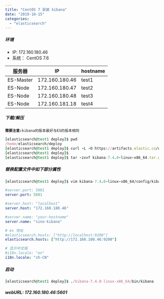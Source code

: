 ```yaml
---
title: "CentOS 7 安装 kibana"
date: "2019-10-15"
categories: 
  - "elasticsearch"
---
```


##### 环境

- IP: 172.160.180.46
- 系统： CentOS 7.6

| 服务器 | IP | hostname |
| --- | --- | --- |
| ES-Master | 172.160.180.46 | test1 |
| ES-Node | 172.160.180.47 | test2 |
| ES-Node | 172.160.180.48 | test3 |
| ES-Node | 172.160.181.18 | test4 |

##### 下载/解压

**`需要注意:`**`kibana的版本最好与ES的版本相同`

```ruby
[elasticsearch@test1 deploy]$ pwd
/home/elasticsearch/deploy
[elasticsearch@test1 deploy]$ curl -L -O https://artifacts.elastic.co/downloads/kibana/kibana-7.4.0-linux-x86_64.tar.gz
[elasticsearch@test1 deploy]$
[elasticsearch@test1 deploy]$ tar -zxvf kibana-7.4.0-linux-x86_64.tar.gz
```

##### 替换配置文件中如下部分属性

```ruby
[elasticsearch@test1 deploy]$ vim kibana-7.4.0-linux-x86_64/config/kibana.yml
```

```yaml
#server.port: 5601
server.port: 5601

#server.host: "localhost"
server.host: "172.160.180.46"

#server.name: "your-hostname"
server.name: "sino-kibana"

# es 地址
#elasticsearch.hosts: ["http://localhost:9200"]
elasticsearch.hosts: ["http://172.160.180.46:9200"]

# 显示中文版
#i18n.locale: "en"
i18n.locale: "zh-CN"

```

##### 启动

```ruby
[elasticsearch@test1 deploy]$ ./kibana-7.4.0-linux-x86_64/bin/kibana
```

##### webURL: 172.160.180.46:5601
